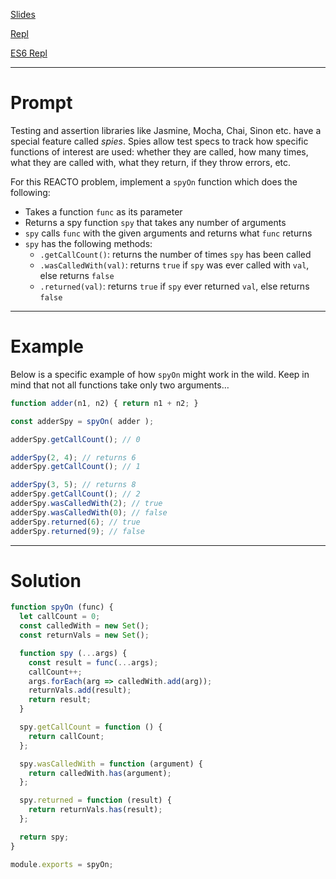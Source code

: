 [Slides](http://slides.com/bryangergen/reacto_spy#/)

[Repl](https://repl.it/CkaZ)

[ES6 Repl](https://repl.it/CkaY/2)

---

# Prompt

Testing and assertion libraries like Jasmine, Mocha, Chai, Sinon etc. have a special feature called *spies*. Spies allow test specs to track how specific functions of interest are used: whether they are called, how many times, what they are called with, what they return, if they throw errors, etc.

For this REACTO problem, implement a `spyOn` function which does the following:

* Takes a function `func` as its parameter
* Returns a spy function `spy` that takes any number of arguments
* `spy` calls `func` with the given arguments and returns what `func` returns
* `spy` has the following methods:
  - `.getCallCount()`: returns the number of times `spy` has been called
  - `.wasCalledWith(val)`: returns `true` if `spy` was ever called with `val`, else returns `false`
  - `.returned(val)`: returns `true` if `spy` ever returned `val`, else returns `false`

---
# Example

Below is a specific example of how `spyOn` might work in the wild. Keep in mind that not all functions take only two arguments…

```javascript
function adder(n1, n2) { return n1 + n2; }

const adderSpy = spyOn( adder );

adderSpy.getCallCount(); // 0

adderSpy(2, 4); // returns 6
adderSpy.getCallCount(); // 1

adderSpy(3, 5); // returns 8
adderSpy.getCallCount(); // 2
adderSpy.wasCalledWith(2); // true
adderSpy.wasCalledWith(0); // false
adderSpy.returned(6); // true
adderSpy.returned(9); // false
```
---
# Solution

```javascript
function spyOn (func) {
  let callCount = 0;
  const calledWith = new Set();
  const returnVals = new Set();

  function spy (...args) {
    const result = func(...args);
    callCount++;
    args.forEach(arg => calledWith.add(arg));
    returnVals.add(result);
    return result;
  }

  spy.getCallCount = function () {
    return callCount;
  };

  spy.wasCalledWith = function (argument) {
    return calledWith.has(argument);
  };

  spy.returned = function (result) {
    return returnVals.has(result);
  };

  return spy;
}

module.exports = spyOn;
```

